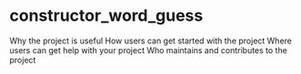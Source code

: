 # constructor_word_guess

Why the project is useful
How users can get started with the project
Where users can get help with your project
Who maintains and contributes to the project